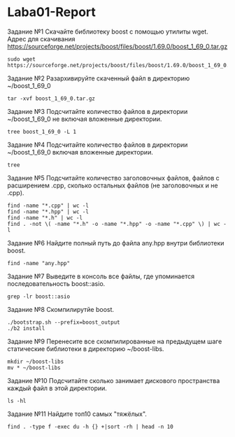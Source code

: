 # Laba01-Report
Задание №1 
Скачайте библиотеку boost с помощью утилиты wget. Адрес для скачивания https://sourceforge.net/projects/boost/files/boost/1.69.0/boost_1_69_0.tar.gz
```
sudo wget https://sourceforge.net/projects/boost/files/boost/1.69.0/boost_1_69_0.tar.gz
```
Задание №2 
Разархивируйте скаченный файл в директорию ~/boost_1_69_0
```
tar -xvf boost_1_69_0.tar.gz
```
Задание №3 
Подсчитайте количество файлов в директории ~/boost_1_69_0 не включая вложенные директории.
```
tree boost_1_69_0 -L 1
```
Задание №4
Подсчитайте количество файлов в директории ~/boost_1_69_0 включая вложенные директории.
```
tree
```
Задание №5
Подсчитайте количество заголовочных файлов, файлов с расширением .cpp, сколько остальных файлов (не заголовочных и не .cpp).
```
find -name "*.cpp" | wc -l
find -name "*.hpp" | wc -l
find -name "*.h" | wc -l
find . -not \( -name "*.h" -o -name "*.hpp" -o -name "*.cpp" \) | wc -l
```
Задание №6
Найдите полный путь до файла any.hpp внутри библиотеки boost.
```
find -name "any.hpp"
```
Задание №7
Выведите в консоль все файлы, где упоминается последовательность boost::asio.
```
grep -lr boost::asio
```
Задание №8
Скомпилирутйе boost. 
```
./bootstrap.sh --prefix=boost_output
./b2 install
```
Задание №9
Перенесите все скомпилированные на предыдущем шаге статические библиотеки в директорию ~/boost-libs.
```
mkdir ~/boost-libs
mv * ~/boost-libs
```
Задание №10
Подсчитайте сколько занимает дискового пространства каждый файл в этой директории.
```
ls -hl
```
Задание №11
Найдите топ10 самых "тяжёлых".
```
find . -type f -exec du -h {} +|sort -rh | head -n 10
```
